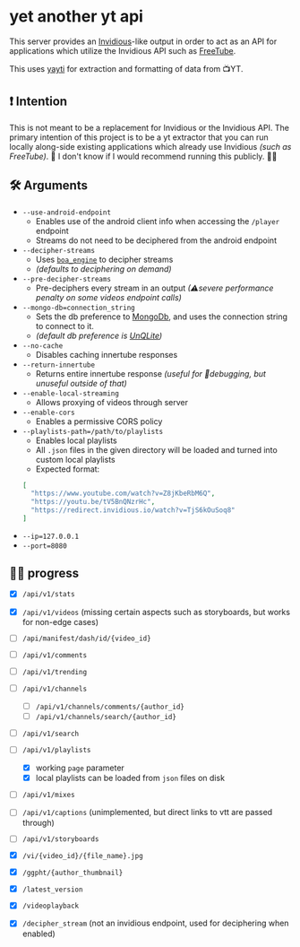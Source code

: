 
# yet another yt api

This server provides an [Invidious](https://github.com/iv-org/invidious)-like output in order to act as an API for applications which utilize the Invidious API such as [FreeTube](https://github.com/FreeTubeApp/FreeTube).

This uses [yayti](https://github.com/MarmadileManteater/yayti) for extraction and formatting of data from 📺YT.

## ❗ Intention

This is not meant to be a replacement for Invidious or the Invidious API. The primary intention of this project is to be a yt extractor that you can run locally along-side existing applications which already use Invidious _(such as FreeTube)_. 🤔 I don't know if I would recommend running this publicly. 🤷‍♀

## 🛠 Arguments
- `--use-android-endpoint` 
  - Enables use of the android client info when accessing the `/player` endpoint
  - Streams do not need to be deciphered from the android endpoint
- `--decipher-streams`
  - Uses [`boa_engine`](https://github.com/boa-dev/boa) to decipher streams
  - _(defaults to deciphering on demand)_
- `--pre-decipher-streams`
  - Pre-deciphers every stream in an output _(⚠severe performance penalty on some videos endpoint calls)_
- `--mongo-db=connection_string` 
  - Sets the db preference to [MongoDb](https://www.mongodb.com/), and uses the connection string to connect to it. 
  - _(default db preference is [UnQLite](https://unqlite.org/))_
- `--no-cache`
  - Disables caching innertube responses
- `--return-innertube`
  - Returns entire innertube response _(useful for 🐛debugging, but unuseful outside of that)_
- `--enable-local-streaming`
  - Allows proxying of videos through server
- `--enable-cors`
  - Enables a permissive CORS policy
- `--playlists-path=/path/to/playlists`
  - Enables local playlists
  - All `.json` files in the given directory will be loaded and turned into custom local playlists
  - Expected format:
  ```json
  [
    "https://www.youtube.com/watch?v=Z8jKbeRbM6Q",
    "https://youtu.be/tV5BnQNzrHc",
    "https://redirect.invidious.io/watch?v=TjS6kOuSoq8"
  ]
  ```
- `--ip=127.0.0.1`
- `--port=8080`



## 👩‍🏭 progress
- [X] `/api/v1/stats`
- [X] `/api/v1/videos` (missing certain aspects such as storyboards, but works for non-edge cases)
- [ ] `/api/manifest/dash/id/{video_id}`
- [ ] `/api/v1/comments`
- [ ] `/api/v1/trending`
- [ ] `/api/v1/channels`
  - [ ] `/api/v1/channels/comments/{author_id}`
  - [ ] `/api/v1/channels/search/{author_id}`
- [ ] `/api/v1/search`
- [ ] `/api/v1/playlists`
  - [X] working `page` parameter 
  - [X] local playlists can be loaded from `json` files on disk
- [ ] `/api/v1/mixes`
- [ ] `/api/v1/captions` (unimplemented, but direct links to vtt are passed through)
- [ ] `/api/v1/storyboards`
- [X] `/vi/{video_id}/{file_name}.jpg`
- [X] `/ggpht/{author_thumbnail}`
- [X] `/latest_version`
- [X] `/videoplayback`
- [X] `/decipher_stream` (not an invidious endpoint, used for deciphering when enabled)

